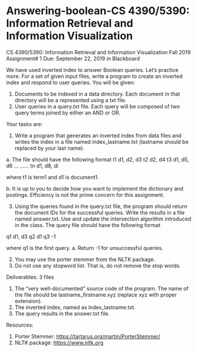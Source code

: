 # Answering-boolean-CS 4390/5390: Information Retrieval and Information Visualization
CS 4390/5390: Information Retrieval and Information Visualization
Fall 2019
Assignment# 1
Due: September 22, 2019 in Blackboard

We have used inverted index to answer Boolean queries. Let’s practice more. For a set of
given input files, write a program to create an inverted index and respond to user queries.
You will be given:

1. Documents to be indexed in a data directory. Each document in that directory will
be a represented using a txt file.
2. User queries in a query.txt file. Each query will be composed of two query terms
joined by either an AND or OR.

Your tasks are:
1. Write a program that generates an inverted index from data files and writes the
index in a file named index_lastname.txt (lastname should be replaced by your last
name).

a. The file should have the following format
t1 d1, d2, d3
t2 d2, d4
t3 d1, d5, d6
… ……
tn d1, d8, di

where t1 is term1 and d1 is document1.

b. It is up to you to decide how you want to implement the dictionary and
postings. Efficiency is not the prime concern for this assignment.

3. Using the queries found in the query.txt file, the program should return the
document IDs for the successful queries. Write the results in a file named answer.txt.
Use and update the intersection algorithm introduced in the class. The query file
should have the following format

q1 d1, d3
q2 d1
q3 -1

where q1 is the first query.
a. Return -1 for unsuccessful queries.

2. You may use the porter stemmer from the NLTK package.
3. Do not use any stopword list. That is, do not remove the stop words.

Deliverables: 3 files
1. The “very well-documented” source code of the program. The name of the file
should be lastname_firstname.xyz (replace xyz with proper extension).
2. The inverted index, named as index_lastname.txt.
3. The query results in the answer.txt file.

Resources:
1. Porter Stemmer: https://tartarus.org/martin/PorterStemmer/
2. NLTK package: https://www.nltk.org
